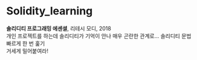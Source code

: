 # Solidity_learning

**솔리디티 프로그래밍 에센셜**, 리테시 모디, 2018  
개인 프로젝트를 하는데 솔리디티가 기억이 안나 매우 곤란한 관계로... 솔리디티 문법 빠르게 한 번 훑기  
거세게 밀어붙여라!
